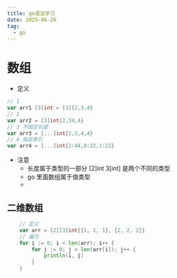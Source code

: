 ```yaml
---
title: go语法学习
date: 2025-06-26
tag:
  - go
---
```


# 数组

- 定义

```go
// 1
var arr1 [3]int = [3]{2,3,4}
// 2
var arr2 = [3]int{2,34,4}
// 3 不固定长度
var arr3 = [...]int{2,3,4,4}
// 4 指定索引
var arr4 = [...]int{2:44,0:22,1:22}
```

- 注意
  - 长度属于类型的一部分 [2]int 3[int] 是两个不同的类型
  - go 里面数组属于值类型
  -

## 二维数组

```go
	// 定义
	var arr = [2][3]int{{1, 1, 1}, {2, 2, 2}}
	// 遍历
	for i := 0; i < len(arr); i++ {
		for j := 0; j < len(arr[i]); j++ {
			println(i, j)
		}
	}
```
